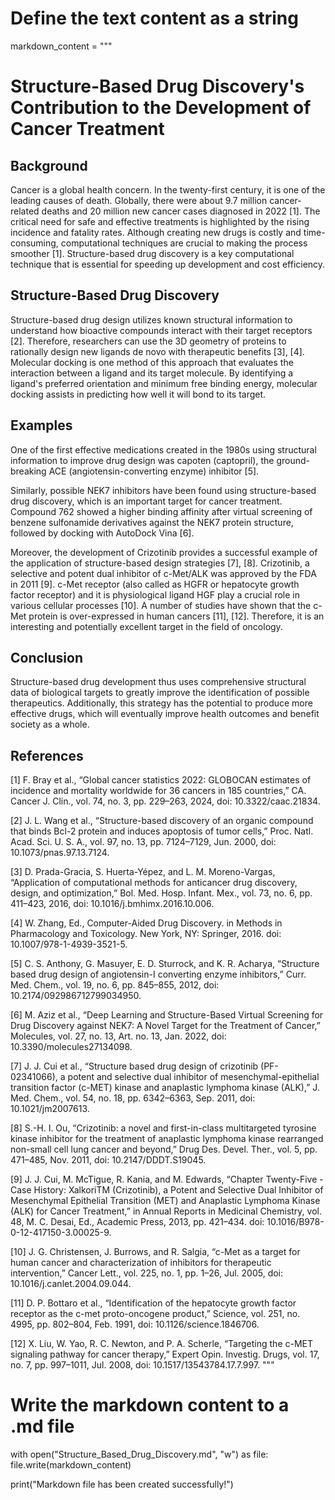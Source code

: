 # Define the text content as a string
markdown_content = """
# Structure-Based Drug Discovery's Contribution to the Development of Cancer Treatment

## Background

Cancer is a global health concern. In the twenty-first century, it is one of the leading causes of death. Globally, there were about 9.7 million cancer-related deaths and 20 million new cancer cases diagnosed in 2022 [1]. The critical need for safe and effective treatments is highlighted by the rising incidence and fatality rates. Although creating new drugs is costly and time-consuming, computational techniques are crucial to making the process smoother [1]. Structure-based drug discovery is a key computational technique that is essential for speeding up development and cost efficiency.

## Structure-Based Drug Discovery

Structure-based drug design utilizes known structural information to understand how bioactive compounds interact with their target receptors [2]. Therefore, researchers can use the 3D geometry of proteins to rationally design new ligands de novo with therapeutic benefits [3], [4]. Molecular docking is one method of this approach that evaluates the interaction between a ligand and its target molecule. By identifying a ligand's preferred orientation and minimum free binding energy, molecular docking assists in predicting how well it will bond to its target.

## Examples

One of the first effective medications created in the 1980s using structural information to improve drug design was capoten (captopril), the ground-breaking ACE (angiotensin-converting enzyme) inhibitor [5]. 

Similarly, possible NEK7 inhibitors have been found using structure-based drug discovery, which is an important target for cancer treatment. Compound 762 showed a higher binding affinity after virtual screening of benzene sulfonamide derivatives against the NEK7 protein structure, followed by docking with AutoDock Vina [6]. 

Moreover, the development of Crizotinib provides a successful example of the application of structure-based design strategies [7], [8]. Crizotinib, a selective and potent dual inhibitor of c-Met/ALK was approved by the FDA in 2011 [9]. c-Met receptor (also called as HGFR or hepatocyte growth factor receptor) and it is physiological ligand HGF play a crucial role in various cellular processes [10]. A number of studies have shown that the c-Met protein is over-expressed in human cancers [11], [12]. Therefore, it is an interesting and potentially excellent target in the field of oncology.

## Conclusion

Structure-based drug development thus uses comprehensive structural data of biological targets to greatly improve the identification of possible therapeutics. Additionally, this strategy has the potential to produce more effective drugs, which will eventually improve health outcomes and benefit society as a whole.

## References

[1] F. Bray et al., “Global cancer statistics 2022: GLOBOCAN estimates of incidence and mortality worldwide for 36 cancers in 185 countries,” CA. Cancer J. Clin., vol. 74, no. 3, pp. 229–263, 2024, doi: 10.3322/caac.21834.

[2] J. L. Wang et al., “Structure-based discovery of an organic compound that binds Bcl-2 protein and induces apoptosis of tumor cells,” Proc. Natl. Acad. Sci. U. S. A., vol. 97, no. 13, pp. 7124–7129, Jun. 2000, doi: 10.1073/pnas.97.13.7124.

[3] D. Prada-Gracia, S. Huerta-Yépez, and L. M. Moreno-Vargas, “Application of computational methods for anticancer drug discovery, design, and optimization,” Bol. Med. Hosp. Infant. Mex., vol. 73, no. 6, pp. 411–423, 2016, doi: 10.1016/j.bmhimx.2016.10.006.

[4] W. Zhang, Ed., Computer-Aided Drug Discovery. in Methods in Pharmacology and Toxicology. New York, NY: Springer, 2016. doi: 10.1007/978-1-4939-3521-5.

[5] C. S. Anthony, G. Masuyer, E. D. Sturrock, and K. R. Acharya, “Structure based drug design of angiotensin-I converting enzyme inhibitors,” Curr. Med. Chem., vol. 19, no. 6, pp. 845–855, 2012, doi: 10.2174/092986712799034950.

[6] M. Aziz et al., “Deep Learning and Structure-Based Virtual Screening for Drug Discovery against NEK7: A Novel Target for the Treatment of Cancer,” Molecules, vol. 27, no. 13, Art. no. 13, Jan. 2022, doi: 10.3390/molecules27134098.

[7] J. J. Cui et al., “Structure based drug design of crizotinib (PF-02341066), a potent and selective dual inhibitor of mesenchymal-epithelial transition factor (c-MET) kinase and anaplastic lymphoma kinase (ALK),” J. Med. Chem., vol. 54, no. 18, pp. 6342–6363, Sep. 2011, doi: 10.1021/jm2007613.

[8] S.-H. I. Ou, “Crizotinib: a novel and first-in-class multitargeted tyrosine kinase inhibitor for the treatment of anaplastic lymphoma kinase rearranged non-small cell lung cancer and beyond,” Drug Des. Devel. Ther., vol. 5, pp. 471–485, Nov. 2011, doi: 10.2147/DDDT.S19045.

[9] J. J. Cui, M. McTigue, R. Kania, and M. Edwards, “Chapter Twenty-Five - Case History: XalkoriTM (Crizotinib), a Potent and Selective Dual Inhibitor of Mesenchymal Epithelial Transition (MET) and Anaplastic Lymphoma Kinase (ALK) for Cancer Treatment,” in Annual Reports in Medicinal Chemistry, vol. 48, M. C. Desai, Ed., Academic Press, 2013, pp. 421–434. doi: 10.1016/B978-0-12-417150-3.00025-9.

[10] J. G. Christensen, J. Burrows, and R. Salgia, “c-Met as a target for human cancer and characterization of inhibitors for therapeutic intervention,” Cancer Lett., vol. 225, no. 1, pp. 1–26, Jul. 2005, doi: 10.1016/j.canlet.2004.09.044.

[11] D. P. Bottaro et al., “Identification of the hepatocyte growth factor receptor as the c-met proto-oncogene product,” Science, vol. 251, no. 4995, pp. 802–804, Feb. 1991, doi: 10.1126/science.1846706.

[12] X. Liu, W. Yao, R. C. Newton, and P. A. Scherle, “Targeting the c-MET signaling pathway for cancer therapy,” Expert Opin. Investig. Drugs, vol. 17, no. 7, pp. 997–1011, Jul. 2008, doi: 10.1517/13543784.17.7.997.
"""

# Write the markdown content to a .md file
with open("Structure_Based_Drug_Discovery.md", "w") as file:
    file.write(markdown_content)

print("Markdown file has been created successfully!")
